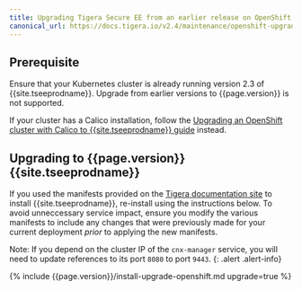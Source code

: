 ```yaml
---
title: Upgrading Tigera Secure EE from an earlier release on OpenShift
canonical_url: https://docs.tigera.io/v2.4/maintenance/openshift-upgrade-tsee
---
```


## Prerequisite

Ensure that your Kubernetes cluster is already running version 2.3 of {{site.tseeprodname}}. Upgrade from earlier versions to {{page.version}} is not supported.

If your cluster has a Calico installation, follow the [Upgrading an OpenShift cluster with Calico to {{site.tseeprodname}} guide](/{{page.version}}/getting-started/openshift/upgrade-ee)
instead.

## Upgrading to {{page.version}} {{site.tseeprodname}}

If you used the manifests provided on the [Tigera documentation site](https://docs.tigera.io/)
to install {{site.tseeprodname}}, re-install using the instructions below. To avoid unneccessary service impact, ensure you modify the various
manifests to include any changes that were previously made for your current deployment *prior* to applying the new
manifests.

Note: If you depend on the cluster IP of the `cnx-manager` service, you will need to update references to its port `8080` to
port `9443`.
{: .alert .alert-info}

{% include {{page.version}}/install-upgrade-openshift.md upgrade=true %}
